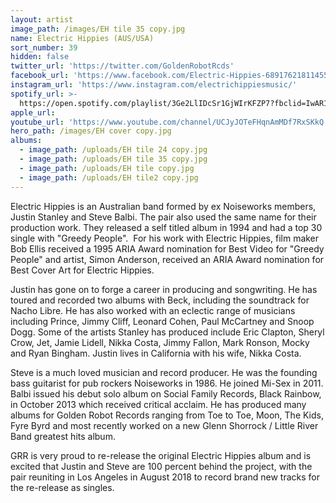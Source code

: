 ```yaml
---
layout: artist
image_path: /images/EH tile 35 copy.jpg
name: Electric Hippies (AUS/USA)
sort_number: 39
hidden: false
twitter_url: 'https://twitter.com/GoldenRobotRcds'
facebook_url: 'https://www.facebook.com/Electric-Hippies-689176218114554/'
instagram_url: 'https://www.instagram.com/electrichippiesmusic/'
spotify_url: >-
  https://open.spotify.com/playlist/3Ge2LlIDcSr1GjWIrKFZP7?fbclid=IwAR1UCWRa7rbogGsq2H226Uz-3j0Tftt94k1U0WOjW1ZykzsEB6ofF6eBa7U
apple_url:
youtube_url: 'https://www.youtube.com/channel/UCJyJOTeFHqnAmMDf7RxSKkQ'
hero_path: /images/EH cover copy.jpg
albums:
  - image_path: /uploads/EH tile 24 copy.jpg
  - image_path: /uploads/EH tile 35 copy.jpg
  - image_path: /uploads/EH tile copy.jpg
  - image_path: /uploads/EH tile2 copy.jpg
---
```


Electric Hippies is an Australian band formed by ex Noiseworks members, Justin Stanley and Steve Balbi. The pair also used the same name for their production work. They released a self titled album in 1994 and had a top 30 single with "Greedy People".  For his work with Electric Hippies, film maker Bob Ellis received a 1995 ARIA Award nomination for Best Video for "Greedy People" and artist, Simon Anderson, received an ARIA Award nomination for Best Cover Art for Electric Hippies.

Justin has gone on to forge a career in producing and songwriting. He has toured and recorded two albums with Beck, including the soundtrack for Nacho Libre. He has also worked with an eclectic range of musicians including Prince, Jimmy Cliff, Leonard Cohen, Paul McCartney and Snoop Dogg. Some of the artists Stanley has produced include Eric Clapton, Sheryl Crow, Jet, Jamie Lidell, Nikka Costa, Jimmy Fallon, Mark Ronson, Mocky and Ryan Bingham. Justin lives in California with his wife, Nikka Costa.

Steve is a much loved musician and record producer. He was the founding bass guitarist for pub rockers Noiseworks in 1986. He joined Mi-Sex in 2011. Balbi issued his debut solo album on Social Family Records, Black Rainbow, in October 2013 which received critical acclaim. He has produced many albums for Golden Robot Records ranging from Toe to Toe, Moon, The Kids, Fyre Byrd and most recently worked on a new Glenn Shorrock / Little River Band greatest hits album.

GRR is very proud to re-release the original Electric Hippies album and is excited that Justin and Steve are 100 percent behind the project, with the pair reuniting in Los Angeles in August 2018 to record brand new tracks for the re-release as singles.